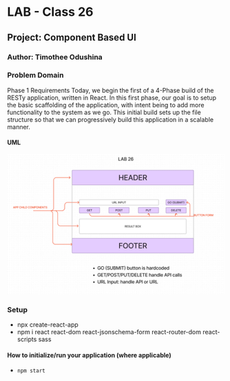 # LAB - Class 26

## Project: Component Based UI

### Author: Timothee Odushina

### Problem Domain  

Phase 1 Requirements
Today, we begin the first of a 4-Phase build of the RESTy application, written in React. In this first phase, our goal is to setup the basic scaffolding of the application, with intent being to add more functionality to the system as we go. This initial build sets up the file structure so that we can progressively build this application in a scalable manner.

#### UML

![Lab 16 UML](./LAB%2026%20UML.PNG)

### Setup

* npx create-react-app
* npm i react react-dom react-jsonschema-form react-router-dom react-scripts sass

#### How to initialize/run your application (where applicable)

* `npm start`